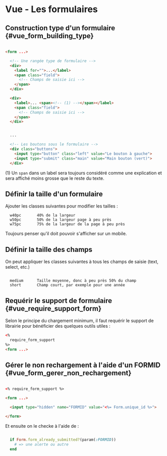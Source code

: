 # Vue - Les formulaires

## Construction type d'un formulaire {#vue_form_building_type}

```html

<form ...>

  <!-- Une rangée type de formulaire -->
  <div>
    <label for="">...</label>
    <span class="field">
      <!-- Champs de saisie ici -->
    </span>
  </div>

  <div>
    <label>... <span><!-- (1) --></span></label>
    <span class="field">
      <!-- Champs de saisie ici -->
    </span>
  </div>


  ...

  <!-- Les boutons sous le formulaire -->
  <div class="buttons">
    <input type="button" class="left" value="Le bouton à gauche">
    <input type="submit" class="main" value="Main bouton (vert)">
  </div>

```

(1) Un `span` dans un label sera toujours considéré comme une explication et sera affiché moins grosse que le reste du texte.

## Définir la taille d'un formulaire

Ajouter les classes suivantes pour modifier les tailles :

```
  w40pc       40% de la largeur
  w50pc       50% de la largeur page à peu près
  w75pc       75% de la largeur de la page à peu près

```

Toujours penser qu'il doit pouvoir s'afficher sur un mobile.

## Définir la taille des champs

On peut appliquer les classes suivantes à tous les champs de saisie (text, select, etc.)

```

  medium      Taille moyenne, donc à peu près 50% du champ
  short       Champ court, par exemple pour une année

```


## Requérir le support de formulaire {#vue_require_support_form}

Selon le principe du chargement minimum, il faut requérir le support de librairie pour bénéficier des quelques outils utiles :

```html
<%
  require_form_support
%>
<form ...>


```

## Gérer le non rechargement à l'aide d'un FORMID {#vue_form_gerer_non_rechargement}

```html

<% require_form_support %>

<form ...>

  <input type="hidden" name="FORMID" value="<%= Form.unique_id %>">

</form>

```

Et ensuite on le checke à l'aide de :

```ruby

  if Form.form_already_submitted?(param(:FORMID))
    # => une alerte ou autre
  end

```
